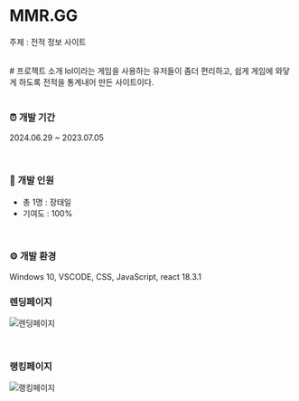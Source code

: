 # MMR.GG
주제 : 전적 정보 사이트

<br/>
# 프로젝트 소개
lol이라는 게임을 사용하는 유저들이 좀더 편리하고, 쉽게 게임에 와닿게 하도록 전적을 통계내어 만든 사이트이다.


<br/>
<br/>

### ⏰ 개발 기간
2024.06.29 ~ 2023.07.05

<br/>

### 🏃 개발 인원

- 총 1명 : 장태일
- 기여도 : 100%

<br/>

### ⚙️ 개발 환경
Windows 10,  VSCODE, CSS, JavaScript, react 18.3.1 


### 렌딩페이지
![렌딩페이지](https://github.com/JangTaeil/mmr/assets/127705396/c942c68e-458f-40d1-9339-ecc879ff7f5c)

<br>

### 랭킹페이지
![랭킹페이지](https://github.com/JangTaeil/mmr/assets/127705396/5d658819-7aa8-4864-b428-2850eed74f4b)
